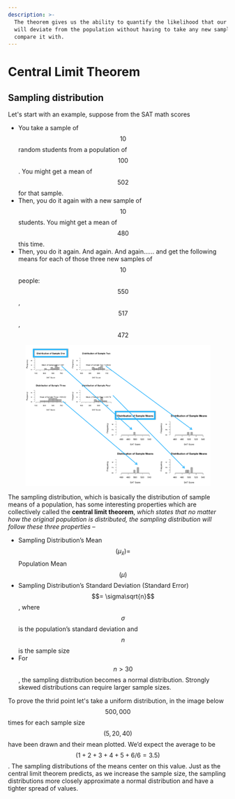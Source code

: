 ```yaml
---
description: >-
  The theorem gives us the ability to quantify the likelihood that our sample
  will deviate from the population without having to take any new sample to
  compare it with.
---
```


# Central Limit Theorem

## Sampling distribution

Let's start with an example, suppose from the SAT math scores

* You take a sample of $$10$$ random students from a population of $$100$$. You might get a mean of $$502$$ for that sample.
* Then, you do it again with a new sample of $$10$$ students. You might get a mean of $$480$$ this time.
* Then, you do it again. And again. And again...... and get the following means for each of those three new samples of $$10$$ people: $$550$$, $$517$$, $$472$$

<figure><img src="../_build/html/_images/image81 (1).PNG" alt=""><figcaption></figcaption></figure>

The sampling distribution, which is basically the distribution of sample means of a population, has some interesting properties which are collectively called the **central limit theorem**, _which states that no matter how the original population is distributed, the sampling distribution will follow these three properties_ –

* Sampling Distribution’s Mean $$(\mu_{\bar{x}}) =$$ Population Mean $$(\mu)$$
* Sampling Distribution’s Standard Deviation (Standard Error) $$= \sigma\sqrt{n}$$, where $$\sigma$$ is the population’s standard deviation and $$n$$ is the sample size
* For $$n > 30$$, the sampling distribution becomes a normal distribution. Strongly skewed distributions can require larger sample sizes.

To prove the thrid point let's take a uniform distribution, in the image below $$500,000$$ times for each sample size $$(5, 20, 40)$$ have been drawn and their mean plotted. We’d expect the average to be $$(1 + 2 + 3 + 4 + 5 + 6 / 6 = 3.5)$$. The sampling distributions of the means center on this value. Just as the central limit theorem predicts, as we increase the sample size, the sampling distributions more closely approximate a normal distribution and have a tighter spread of values.

<figure><img src="../_build/html/_images/image91.PNG" alt=""><figcaption></figcaption></figure>
